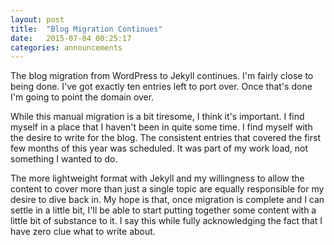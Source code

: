 ```yaml
---
layout: post
title:  "Blog Migration Continues"
date:   2015-07-04 00:25:17
categories: announcements
---
```


The blog migration from WordPress to Jekyll continues. I'm fairly close to being done. I've got exactly ten entries left to port over. Once that's done I'm going to point the domain over.

While this manual migration is a bit tiresome, I think it's important. I find myself in a place that I haven't been in quite some time. I find myself with the desire to write for the blog. The consistent entries that covered the first few months of this year was scheduled. It was part of my work load, not something I wanted to do. 

The more lightweight format with Jekyll and my willingness to allow the content to cover more than just a single topic are equally responsible for my desire to dive back in. My hope is that, once migration is complete and I can settle in a little bit, I'll be able to start putting together some content with a little bit of substance to it. I say this while fully acknowledging the fact that I have zero clue what to write about.
